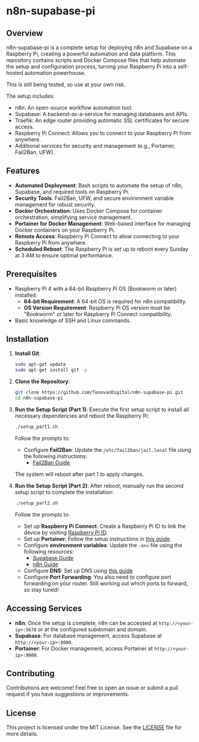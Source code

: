 # n8n-supabase-pi

## Overview

n8n-supabase-pi is a complete setup for deploying n8n and Supabase on a Raspberry Pi, creating a powerful automation and data platform. This repository contains scripts and Docker Compose files that help automate the setup and configuration process, turning your Raspberry Pi into a self-hosted automation powerhouse.

This is still being tested, so use at your own risk.

The setup includes:

- n8n: An open-source workflow automation tool.
- Supabase: A backend-as-a-service for managing databases and APIs.
- Traefik: An edge router providing automatic SSL certificates for secure access.
- Raspberry Pi Connect: Allows you to connect to your Raspberry Pi from anywhere.
- Additional services for security and management (e.g., Portainer, Fail2Ban, UFW).

## Features

- **Automated Deployment**: Bash scripts to automate the setup of n8n, Supabase, and required tools on Raspberry Pi.
- **Security Tools**: Fail2Ban, UFW, and secure environment variable management for robust security.
- **Docker Orchestration**: Uses Docker Compose for container orchestration, simplifying service management.
- **Portainer for Docker Management**: Web-based interface for managing Docker containers on your Raspberry Pi.
- **Remote Access**: Raspberry Pi Connect to allow connecting to your Raspberry Pi from anywhere.
- **Scheduled Reboot**: The Raspberry Pi is set up to reboot every Sunday at 3 AM to ensure optimal performance.

## Prerequisites

- Raspberry Pi 4 with a 64-bit Raspberry Pi OS (Bookworm or later) installed:
  - **64-bit Requirement**: A 64-bit OS is required for n8n compatibility.
  - **OS Version Requirement**: Raspberry Pi OS version must be "Bookworm" or later for Raspberry Pi Connect compatibility.
- Basic knowledge of SSH and Linux commands.

## Installation

1. **Install Git**:

   ```sh
   sudo apt-get update
   sudo apt-get install git -y
   ```

2. **Clone the Repository**:

   ```sh
   git clone https://github.com/TenovanDigital/n8n-supabase-pi.git
   cd n8n-supabase-pi
   ```

3. **Run the Setup Script (Part 1)**:
   Execute the first setup script to install all necessary dependencies and reboot the Raspberry Pi:

   ```sh
   ./setup_part1.sh
   ```

   Follow the prompts to:

   - Configure **Fail2Ban**: Update the `/etc/fail2ban/jail.local` file using the following instructions:
      - [Fail2Ban Guide](https://pimylifeup.com/raspberry-pi-fail2ban/)

   The system will reboot after part 1 to apply changes.

4. **Run the Setup Script (Part 2)**:
   After reboot, manually run the second setup script to complete the installation:

   ```sh
   ./setup_part2.sh
   ```

   Follow the prompts to:

   - Set up **Raspberry Pi Connect**: Create a Raspberry Pi ID to link the device by visiting [Raspberry Pi ID](https://id.raspberrypi.com/).
   - Set up **Portainer**: Follow the setup instructions in [this guide](https://pimylifeup.com/raspberry-pi-portainer/).
   - Configure **environment variables**: Update the `.env` file using the following resources:
     - [Supabase Guide](https://supabase.com/docs/guides/self-hosting/docker#securing-your-services/)
     - [n8n Guide](https://docs.n8n.io/hosting/installation/server-setups/docker-compose/#6-create-env-file)
   - Configure **DNS**: Set up DNS using [this guide](https://docs.n8n.io/hosting/installation/server-setups/docker-compose/#4-dns-setup)
   - Configure **Port Forwarding**: You also need to configure port forwarding on your router. Still working out which ports to forward, so stay tuned!

## Accessing Services

- **n8n**: Once the setup is complete, n8n can be accessed at `http://<your-ip>:5678` or at the configured subdomain and domain.
- **Supabase**: For database management, access Supabase at `http://<your-ip>:8000`.
- **Portainer**: For Docker management, access Portainer at `http://<your-ip>:9000`.

## Contributing

Contributions are welcome! Feel free to open an issue or submit a pull request if you have suggestions or improvements.

## License

This project is licensed under the MIT License. See the [LICENSE](LICENSE) file for more details.

